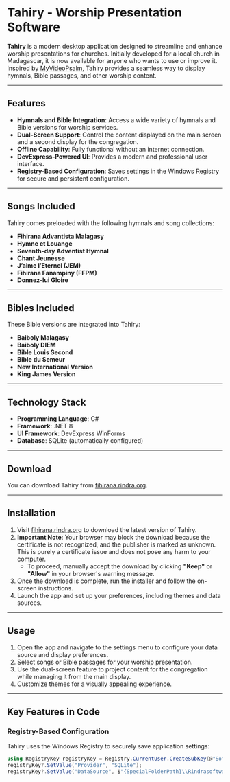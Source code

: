 # Tahiry - Worship Presentation Software

**Tahiry** is a modern desktop application designed to streamline and enhance worship presentations for churches. Initially developed for a local church in Madagascar, it is now available for anyone who wants to use or improve it. Inspired by [MyVideoPsalm](https://myvideopsalm.weebly.com/), Tahiry provides a seamless way to display hymnals, Bible passages, and other worship content.

---

## Features

- **Hymnals and Bible Integration**: Access a wide variety of hymnals and Bible versions for worship services.
- **Dual-Screen Support**: Control the content displayed on the main screen and a second display for the congregation.
- **Offline Capability**: Fully functional without an internet connection.
- **DevExpress-Powered UI**: Provides a modern and professional user interface.
- **Registry-Based Configuration**: Saves settings in the Windows Registry for secure and persistent configuration.

---

## Songs Included

Tahiry comes preloaded with the following hymnals and song collections:

- **Fihirana Advantista Malagasy**  
- **Hymne et Louange**  
- **Seventh-day Adventist Hymnal**  
- **Chant Jeunesse**  
- **J’aime l’Eternel (JEM)**  
- **Fihirana Fanampiny (FFPM)**  
- **Donnez-lui Gloire**

---

## Bibles Included

These Bible versions are integrated into Tahiry:

- **Baiboly Malagasy**  
- **Baiboly DIEM**  
- **Bible Louis Second**  
- **Bible du Semeur**  
- **New International Version**  
- **King James Version**

---

## Technology Stack

- **Programming Language**: C#  
- **Framework**: .NET 8  
- **UI Framework**: DevExpress WinForms  
- **Database**: SQLite (automatically configured)

---

## Download

You can download Tahiry from [fihirana.rindra.org](https://fihirana.rindra.org).

---

## Installation

1. Visit [fihirana.rindra.org](https://fihirana.rindra.org) to download the latest version of Tahiry.
2. **Important Note**: Your browser may block the download because the certificate is not recognized, and the publisher is marked as unknown. This is purely a certificate issue and does not pose any harm to your computer.  
   - To proceed, manually accept the download by clicking **"Keep"** or **"Allow"** in your browser's warning message.
3. Once the download is complete, run the installer and follow the on-screen instructions.
4. Launch the app and set up your preferences, including themes and data sources.

---

## Usage

1. Open the app and navigate to the settings menu to configure your data source and display preferences.
2. Select songs or Bible passages for your worship presentation.
3. Use the dual-screen feature to project content for the congregation while managing it from the main display.
4. Customize themes for a visually appealing experience.

---

## Key Features in Code

### Registry-Based Configuration
Tahiry uses the Windows Registry to securely save application settings:
```csharp
using RegistryKey registryKey = Registry.CurrentUser.CreateSubKey(@"Software\\RindraSoftware\\Tahiry");
registryKey?.SetValue("Provider", "SQLite");
registryKey?.SetValue("DataSource", $"{SpecialFolderPath}\\Rindrasoftware\\Tahiry\\tahiry.db");
